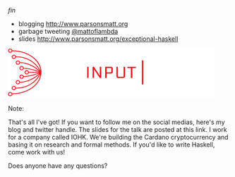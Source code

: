 _fin_

- blogging http://www.parsonsmatt.org
- garbage tweeting [@mattoflambda](https://twitter.com/mattoflambda)
- slides http://www.parsonsmatt.org/exceptional-haskell

![](iohk-logo.png) <!-- .element: id="plain" -->

Note:

That's all I've got! If you want to follow me on the social medias, here's my blog and twitter handle.
The slides for the talk are posted at this link.
I work for a company called IOHK.
We're building the Cardano cryptocurrency and basing it on research and formal methods.
If you'd like to write Haskell, come work with us!

Does anyone have any questions?
